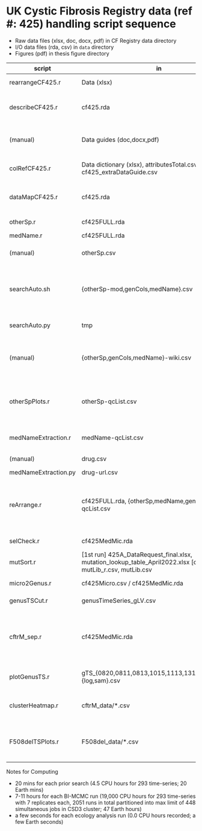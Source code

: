 # UK Cystic Fibrosis Registry data (ref \#: 425) handling script sequence

- Raw data files (xlsx, doc, docx, pdf) in CF Registry data directory
- I/O data files (rda, csv) in `data` directory
- Figures (pdf) in thesis figure directory

script | in | out | desc
--- | --- | --- | ---
rearrangeCF425.r | Data (xlsx) | cf425.rda | convert raw data to RData (0.5hr runtime)
describeCF425.r | cf425.rda | tsPatients.pdf, attributesTotal.csv | data time-series descriptions (time-series plot, overall column data structure)
(manual) | Data guides (doc,docx,pdf) | cf425\_extraDataGuide.csv | reference R-readable column names source \& meaning from given documents
colRefCF425.r | Data dictionary (xlsx), attributesTotal.csv, cf425\_extraDataGuide.csv | colDict-ExcSep.csv | generate column names equivalence table for UKCF-Reg data
dataMapCF425.r | cf425.rda | cf425FULL.rda, genCols.csv | remap full data into one dataframe by regid and year (tabulate medication record)
otherSp.r | cf425FULL.rda | otherSp.csv | extract other species record
medName.r | cf425FULL.rda | medName.csv | extract medicine name
(manual) | otherSp.csv | otherSp-mod.csv | filter searchable names: include antimicrobial resistence
searchAuto.sh | {otherSp-mod,genCols,medName}.csv | tmp | generate unique text list temporary for Wikipedia search (optimize reproducibility, traceability and efficiency trade-off)
searchAuto.py | tmp | {otherSp,genCols,medName}-wiki.csv | text correction using mostly reproducible Wikipedia search top hit
(manual) | {otherSp,genCols,medName}-wiki.csv | {otherSp,genCols,medName}-qcList.csv | quality check automated search result; manual evaluation used [duckduckgo](https://duckduckgo.com/) search engine
otherSpPlots.r | otherSp-qcList.csv | otherSp-qcREF.csv, GoogleSearchEfficiency.pdf, DataIrregularity.pdf | (construct a reference frame for other species), summarise efficiency and effort for the manual text correction process
medNameExtraction.r | medName-qcList.csv | drug.csv | get standardized medication and active ingredient names
(manual) | drug.csv | drug-url.csv | standardize medical classes and details
medNameExtraction.py | drug-url.csv | drug-wiki.csv | collect standardized info
reArrange.r | cf425FULL.rda, {otherSp,medName,genCols}-qcList.csv | cf425MedMic.rda, {otherSp-qcREF,cf425Medic,cf425Micro}.csv | rearrange columns to medical,microbe dataframes (data sort log: Rscript reArrange.r >> ../data/reArrangeRec.txt; 0.5hr runtime)
selCheck.r | cf425MedMic.rda | NA | select 30 manual check data rows in cf425
mutSort.r | [1st run] 425A\_DataRequest\_final.xlsx, mutation\_lookup\_table\_April2022.xlsx [others] mutLib\_r.csv, mutLib.csv | [1st run] mutLib.{csv,txt} [others] mutPWCF.csv | sort CF mutation of pwCF
micro2Genus.r | cf425Micro.csv / cf425MedMic.rda | genusCF425\_gLV.csv, cf425Genus.pdf | sort mIcro data in genus time-series
genusTSCut.r | genusTimeSeries\_gLV.csv | gTS\_{startYr}{endYr}-gLV.csv |  cut genus time-series data in multiple csv
cftrM\_sep.r | cf425MedMic.rda | ../cftrM\_raw/cftrM\_{abs,mod,int}\_\[start\]\[end\]\_gLV.csv | categorize people with CF (pwCF) into CFTR-modifiers (cftrM) and interacting drugs categories + separate into different time-series
plotGenusTS.r | gTS_{0820,0811,0813,1015,1113,1315,1619}\_gLV-{log,sam}.csv | gTS\_overall.pdf | plot time-series genus data with fitted simulations
clusterHeatmap.r | cftrM\_data/\*.csv | graph/cftrM/heatmap/heatMap_\*.pdf | heatmap clustering grphs for CFTRm segregated time-series data
F508delTSPlots.r | F508del\_data/\*.csv | graph/F508del/\*.pdf | rolling mean plots of 3 consecutive years for F508del mutation CFTRm segregated time-series

Notes for Computing

- 20 mins for each prior search (4.5 CPU hours for 293 time-series; 20 Earth mins)
- 7-11 hours for each BI-MCMC run (19,000 CPU hours for 293 time-series with 7 replicates each, 2051 runs in total partitioned into max limit of 448 simultaneous jobs in CSD3 cluster; 47 Earth hours)
- a few seconds for each ecology analysis run (0.0 CPU hours recorded; a few Earth seconds)
